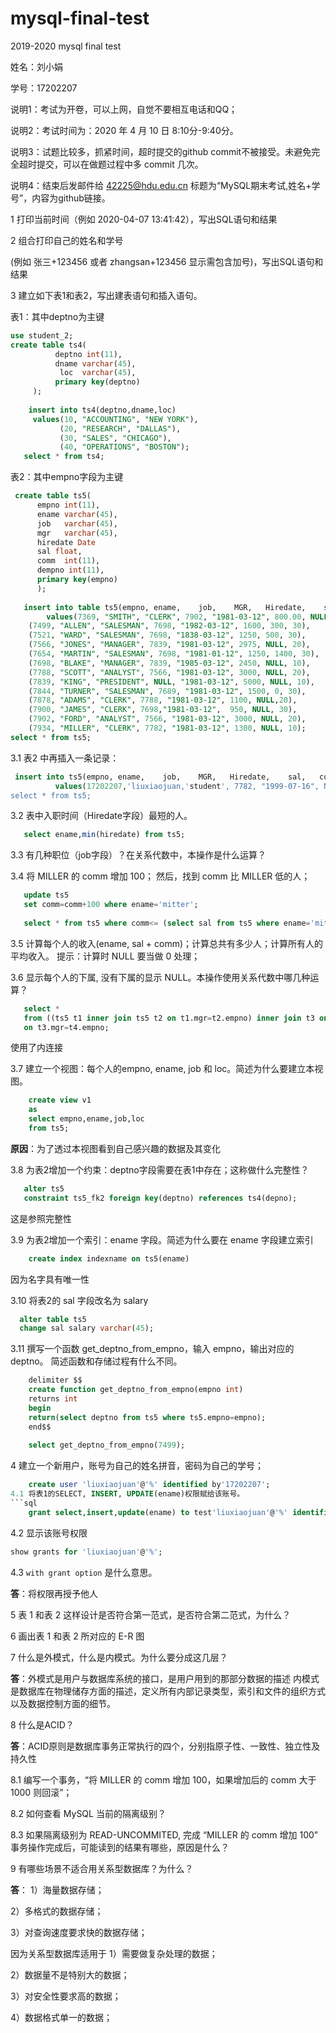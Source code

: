 # mysql-final-test

2019-2020 mysql final test

姓名：刘小娟

学号：17202207

说明1：考试为开卷，可以上网，自觉不要相互电话和QQ；

说明2：考试时间为：2020 年 4 月 10 日 8:10分-9:40分。

说明3：试题比较多，抓紧时间，超时提交的github commit不被接受。未避免完全超时提交，可以在做题过程中多 commit 几次。

说明4：结束后发邮件给 42225@hdu.edu.cn 标题为“MySQL期末考试,姓名+学号”，内容为github链接。


1 打印当前时间（例如 2020-04-07 13:41:42），写出SQL语句和结果

2 组合打印自己的姓名和学号

(例如 张三+123456 或者 zhangsan+123456 显示需包含加号)，写出SQL语句和结果

3 建立如下表1和表2，写出建表语句和插入语句。

表1：其中deptno为主键
```sql
use student_2;
create table ts4(
          deptno int(11),
          dname varchar(45),  
           loc  varchar(45),
          primary key(deptno)
     );
    
    insert into ts4(deptno,dname,loc)
     values(10, "ACCOUNTING", "NEW YORK"),
           (20, "RESEARCH", "DALLAS"),
           (30, "SALES", "CHICAGO"),
           (40, "OPERATIONS", "BOSTON");
   select * from ts4;
```



表2：其中empno字段为主键
```sql
 create table ts5(
      empno int(11),
      ename varchar(45),
      job   varchar(45),
      mgr   varchar(45),
      hiredate Date
      sal float,
      comm  int(11),
      dempno int(11),
      primary key(empno)
      );
      
   insert into table ts5(empno, ename,    job,    MGR,   Hiredate,    sal,   comm, deptno)
        values(7369, "SMITH", "CLERK", 7902, "1981-03-12", 800.00, NULL, 20),
	(7499, "ALLEN", "SALESMAN", 7698, "1982-03-12", 1600, 300, 30),
	(7521, "WARD", "SALESMAN", 7698, "1838-03-12", 1250, 500, 30),
	(7566, "JONES", "MANAGER", 7839, "1981-03-12", 2975, NULL, 20),
	(7654, "MARTIN", "SALESMAN", 7698, "1981-01-12", 1250, 1400, 30),
	(7698, "BLAKE", "MANAGER", 7839, "1985-03-12", 2450, NULL, 10),
	(7788, "SCOTT", "ANALYST", 7566, "1981-03-12", 3000, NULL, 20),
	(7839, "KING", "PRESIDENT", NULL, "1981-03-12", 5000, NULL, 10),
	(7844, "TURNER", "SALESMAN", 7689, "1981-03-12", 1500, 0, 30),
	(7878, "ADAMS", "CLERK", 7788, "1981-03-12", 1100, NULL,20),
	(7900, "JAMES", "CLERK", 7698,"1981-03-12",  950, NULL, 30),
	(7902, "FORD", "ANALYST", 7566, "1981-03-12", 3000, NULL, 20),
	(7934, "MILLER", "CLERK", 7782, "1981-03-12", 1300, NULL, 10);
select * from ts5;
```


3.1 表2 中再插入一条记录：
```sql
 insert into ts5(empno, ename,    job,    MGR,   Hiredate,    sal,   comm, deptno)
          values(17202207,'liuxiaojuan,'student', 7782, "1999-07-16", NULL, NULL, 10);
select * from ts5;
```


3.2 表中入职时间（Hiredate字段）最短的人。
```sql
   select ename,min(hiredate) from ts5;
```



3.3 有几种职位（job字段）？在关系代数中，本操作是什么运算？

3.4 将 MILLER 的 comm 增加 100； 然后，找到 comm 比 MILLER 低的人；
```sql
   update ts5
   set comm=comm+100 where ename='mitter';
   
   select * from ts5 where comm<= (select sal from ts5 where ename='mitter');
```





3.5 计算每个人的收入(ename, sal + comm)；计算总共有多少人；计算所有人的平均收入。 提示：计算时 NULL 要当做 0 处理； 

3.6 显示每个人的下属, 没有下属的显示 NULL。本操作使用关系代数中哪几种运算？
```sql
   select *
   from ((ts5 t1 inner join ts5 t2 on t1.mgr=t2.empno) inner join t3 on t2.mgr=t3.empno) inner join t4 
   on t3.mgr=t4.empno;
```
使用了内连接



3.7 建立一个视图：每个人的empno, ename, job 和 loc。简述为什么要建立本视图。
```sql
    create view v1
    as
    select empno,ename,job,loc
    from ts5;
 ```
 **原因**：为了透过本视图看到自己感兴趣的数据及其变化
 
 


3.8 为表2增加一个约束：deptno字段需要在表1中存在；这称做什么完整性？
```sql
   alter ts5
   constraint ts5_fk2 foreign key(deptno) references ts4(depno);
```
这是参照完整性


3.9 为表2增加一个索引：ename 字段。简述为什么要在 ename 字段建立索引
```sql
    create index indexname on ts5(ename)
```
因为名字具有唯一性


3.10 将表2的 sal 字段改名为 salary
```sql
  alter table ts5
  change sal salary varchar(45);
```

3.11 撰写一个函数 get_deptno_from_empno，输入 empno，输出对应的 deptno。 简述函数和存储过程有什么不同。
```sql
    delimiter $$
    create function get_deptno_from_empno(empno int)
    returns int
    begin
    return(select deptno from ts5 where ts5.empno=empno);
    end$$
    
    select get_deptno_from_empno(7499);
```


4 建立一个新用户，账号为自己的姓名拼音，密码为自己的学号；
```sql
    create user 'liuxiaojuan'@'%' identified by'17202207';
4.1 将表1的SELECT, INSERT, UPDATE(ename)权限赋给该账号。
```sql 
    grant select,insert,update(ename) to test'liuxiaojuan'@'%' identified by'17202207';
```
4.2 显示该账号权限
```sql
show grants for 'liuxiaojuan'@'%';
```
4.3 `with grant option` 是什么意思。


**答**：将权限再授予他人

5 表 1 和表 2 这样设计是否符合第一范式，是否符合第二范式，为什么？

6 画出表 1 和表 2 所对应的 E-R 图

7 什么是外模式，什么是内模式。为什么要分成这几层？


**答**：外模式是用户与数据库系统的接口，是用户用到的那部分数据的描述
        内模式是数据库在物理储存方面的描述，定义所有内部记录类型，索引和文件的组织方式以及数据控制方面的细节。
	
8 什么是ACID？


**答**：ACID原则是数据库事务正常执行的四个，分别指原子性、一致性、独立性及持久性

8.1 编写一个事务，“将 MILLER 的 comm 增加 100，如果增加后的 comm 大于 1000 则回滚”；

8.2 如何查看 MySQL 当前的隔离级别？

8.3 如果隔离级别为 READ-UNCOMMITED, 完成 “MILLER 的 comm 增加 100” 事务操作完成后，可能读到的结果有哪些，原因是什么？

9 有哪些场景不适合用关系型数据库？为什么？


**答**：
1）海量数据存储；

2）多格式的数据存储；

3）对查询速度要求快的数据存储；


因为关系型数据库适用于
1）需要做复杂处理的数据；

2）数据量不是特别大的数据；

3）对安全性要求高的数据；

4）数据格式单一的数据；

